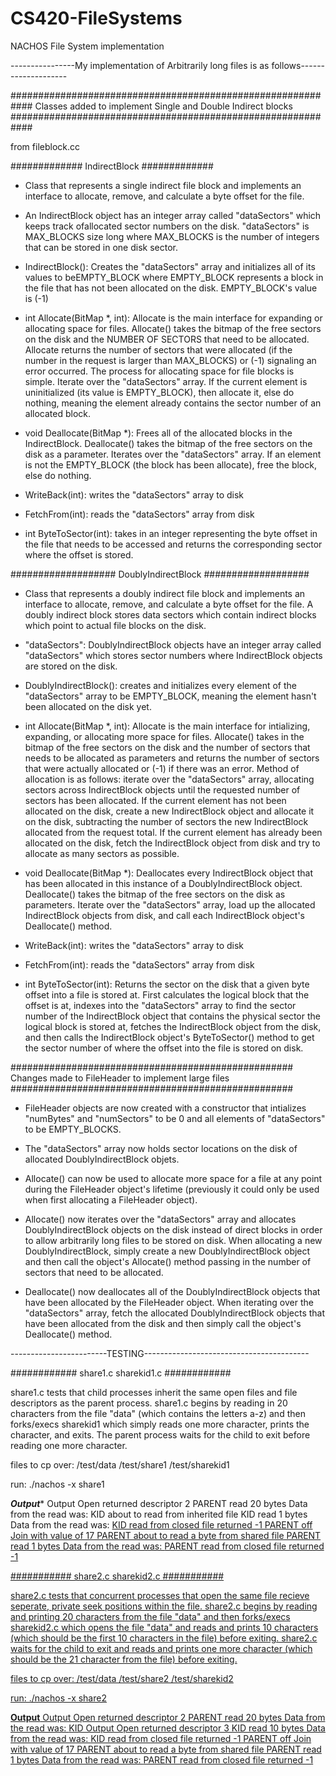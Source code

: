 # CS420-FileSystems
NACHOS File System implementation

----------------My implementation of Arbitrarily long files is as follows--------------------

############################################################
Classes added to implement Single and Double Indirect blocks
############################################################

from fileblock.cc

#############
IndirectBlock
#############

* Class that represents a single indirect file block and implements an interface to allocate, remove, and calculate a byte offset for the file.

* An IndirectBlock object has an integer array called "dataSectors" which keeps track ofallocated sector numbers on the disk. "dataSectors" is MAX_BLOCKS size long where MAX_BLOCKS is the number of integers that can be stored in one disk sector.

* IndirectBlock(): Creates the "dataSectors" array and initializes all of its values to beEMPTY_BLOCK where EMPTY_BLOCK represents a block in the file that has not been allocated on the disk. EMPTY_BLOCK's value is (-1)

* int Allocate(BitMap *, int): Allocate is the main interface for expanding or allocating space for files. Allocate() takes the bitmap of the free sectors on the disk and the NUMBER OF SECTORS that need to be allocated. Allocate returns the number of sectors that were allocated (if the number in the request is larger than MAX_BLOCKS) or (-1) signaling an error occurred. The process for allocating space for file blocks is simple. Iterate over the "dataSectors" array. If the current element is uninitialized (its value is EMPTY_BLOCK), then allocate it, else do nothing, meaning the element already contains the sector number of an allocated block.

* void Deallocate(BitMap *): Frees all of the allocated blocks in the IndirectBlock. Deallocate() takes the bitmap of the free sectors on the disk as a parameter. Iterates over the "dataSectors" array. If an element is not the EMPTY_BLOCK (the block has been allocate), free the block, else do nothing.

* WriteBack(int): writes the "dataSectors" array to disk

* FetchFrom(int): reads the "dataSectors" array from disk

* int ByteToSector(int): takes in an integer representing the byte offset in the file that needs to be accessed and returns the corresponding sector where the offset is stored.

###################
DoublyIndirectBlock
###################

* Class that represents a doubly indirect file block and implements an interface to allocate, remove, and calculate a byte offset for the file. A doubly indirect block stores data sectors which contain indirect blocks which point to actual file blocks on the disk.

* "dataSectors": DoublyIndirectBlock objects have an integer array called "dataSectors" which stores sector numbers where IndirectBlock objects are stored on the disk.

* DoublyIndirectBlock(): creates and initializes every element of the "dataSectors" array to be EMPTY_BLOCK, meaning the element hasn't been allocated on the disk yet.

* int Allocate(BitMap *, int): Allocate is the main interface for intializing, expanding, or allocating more space for files. Allocate() takes in the bitmap of the free sectors on the disk and the number of sectors that needs to be allocated as parameters and returns the number of sectors that were actually allocated or (-1) if there was an error. Method of allocation is as follows: iterate over the "dataSectors" array, allocating sectors across IndirectBlock objects until the requested number of sectors has been allocated. If the current element has not been allocated on the disk, create a new IndirectBlock object and allocate it on the disk, subtracting the number of sectors the new IndirectBlock allocated from the request total. If the current element has already been allocated on the disk, fetch the IndirectBlock object from disk and try to allocate as many sectors as possible.

* void Deallocate(BitMap *): Deallocates every IndirectBlock object that has been allocated in this instance of a DoublyIndirectBlock object. Deallocate() takes the bitmap of the free sectors on the disk as parameters. Iterate over the "dataSectors" array, load up the allocated IndirectBlock objects from disk, and call each IndirectBlock object's Deallocate() method.

* WriteBack(int): writes the "dataSectors" array to disk

* FetchFrom(int): reads the "dataSectors" array from disk

* int ByteToSector(int): Returns the sector on the disk that a given byte offset into a file is stored at. First calculates the logical block that the offset is at, indexes into the "dataSectors" array to find the sector number of the IndirectBlock object that contains the physical sector the logical block is stored at, fetches the IndirectBlock object from the disk, and then calls the IndirectBlock object's ByteToSector() method to get the sector number of where the offset into the file is stored on disk.


###################################################
Changes made to FileHeader to implement large files  
###################################################

* FileHeader objects are now created with a constructor that intializes "numBytes" and "numSectors" to be 0 and all elements of "dataSectors" to be EMPTY_BLOCKS.

* The "dataSectors" array now holds sector locations on the disk of allocated DoublyIndirectBlock objets.

* Allocate() can now be used to allocate more space for a file at any point during the FileHeader object's lifetime (previously it could only be used when first allocating a FileHeader object).

* Allocate() now iterates over the "dataSectors" array and allocates DoublyIndirectBlock objects on the disk instead of direct blocks in order to allow arbitrarily long files to be stored on disk. When allocating a new DoublyIndirectBlock, simply create a new DoublyIndirectBlock object and then call the object's Allocate() method passing in the number of sectors that need to be allocated.

* Deallocate() now deallocates all of the DoublyIndirectBlock objects that have been allocated by the FileHeader object. When iterating over the "dataSectors" array, fetch the allocated DoublyIndirectBlock objects that have been allocated from the disk and then simply call the object's Deallocate() method.









------------------------TESTING-----------------------------------------


############
share1.c
sharekid1.c
############

share1.c tests that child processes inherit the same open files and file descriptors as the parent process. share1.c begins by reading in 20 characters from the file "data" (which contains the letters a-z) and then forks/execs sharekid1 which simply reads one more character, prints the character, and exits. The parent process waits for the child to exit before reading one more character.

files to cp over:
/test/data
/test/share1
/test/sharekid1

run:
./nachos -x share1

***Output****
Output Open returned descriptor 2
PARENT read 20 bytes
Data from the read was: <abcdefghijklmnopqrst>
KID about to read from inherited file
KID read 1 bytes
Data from the read was: <u>
KID read from closed file returned -1
PARENT off Join with value of 17
PARENT about to read a byte from shared file
PARENT read 1 bytes
Data from the read was: <v>
PARENT read from closed file returned -1



###########
share2.c
sharekid2.c
###########

share2.c tests that concurrent processes that open the same file recieve seperate, private seek positions within the file. share2.c begins by reading and printing 20 characters from the file "data" and then forks/execs sharekid2.c which opens the file "data" and reads and prints 10 characters (which should be the first 10 characters in the file) before exiting. share2.c waits for the child to exit and reads and prints one more character (which should be the 21 character from the file) before exiting.

files to cp over:
/test/data
/test/share2
/test/sharekid2

run:
./nachos -x share2

****Output****
Output Open returned descriptor 2
PARENT read 20 bytes
Data from the read was: <abcdefghijklmnopqrst>
KID Output Open returned descriptor 3
KID read 10 bytes
Data from the read was: <abcdefghij>
KID read from closed file returned -1
PARENT off Join with value of 17
PARENT about to read a byte from shared file
PARENT read 1 bytes
Data from the read was: <u>
PARENT read from closed file returned -1
